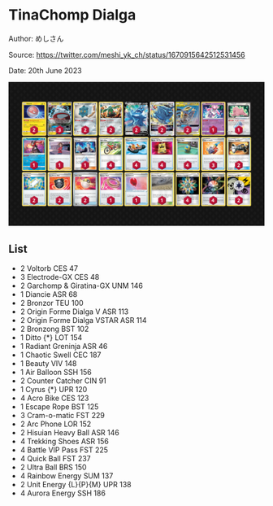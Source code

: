 # TinaChomp Dialga

Author: めしさん

Source: <https://twitter.com/meshi_yk_ch/status/1670915642512531456>

Date: 20th June 2023

![decklist](../../images/PAL/TinaChomp%20Dialga/1-%20TinaChomp%20Dialga.png)

## List

* 2 Voltorb CES 47
* 3 Electrode-GX CES 48
* 2 Garchomp & Giratina-GX UNM 146
* 1 Diancie ASR 68
* 2 Bronzor TEU 100
* 2 Origin Forme Dialga V ASR 113
* 2 Origin Forme Dialga VSTAR ASR 114
* 2 Bronzong BST 102
* 1 Ditto {*} LOT 154
* 1 Radiant Greninja ASR 46
* 1 Chaotic Swell CEC 187
* 1 Beauty VIV 148
* 1 Air Balloon SSH 156
* 2 Counter Catcher CIN 91
* 1 Cyrus {*} UPR 120
* 4 Acro Bike CES 123
* 1 Escape Rope BST 125
* 3 Cram-o-matic FST 229
* 2 Arc Phone LOR 152
* 2 Hisuian Heavy Ball ASR 146
* 4 Trekking Shoes ASR 156
* 4 Battle VIP Pass FST 225
* 4 Quick Ball FST 237
* 2 Ultra Ball BRS 150
* 4 Rainbow Energy SUM 137
* 2 Unit Energy {L}{P}{M} UPR 138
* 4 Aurora Energy SSH 186
